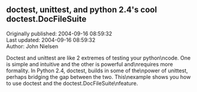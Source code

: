 ## doctest, unittest, and python 2.4's cool  doctest.DocFileSuite  
Originally published: 2004-09-16 08:59:32  
Last updated: 2004-09-16 08:59:32  
Author: John Nielsen  
  
Doctest and unittest are like 2 extremes of testing your python\ncode. One is simple and intuitive and the other is powerful and\nrequires more formality. In Python 2.4, doctest, builds in some of the\npower of unittest, perhaps bridging the gap between the two. This\nexample shows you how to use doctest and the doctest.DocFileSuite\nfeature.
